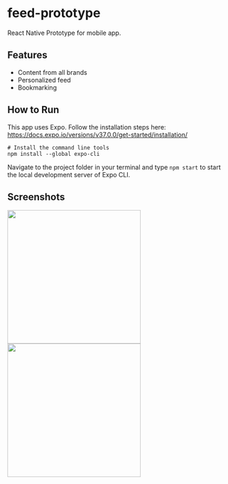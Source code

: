 # feed-prototype
React Native Prototype for mobile app.
## Features
- Content from all brands
- Personalized feed
- Bookmarking

## How to Run
This app uses Expo. Follow the installation steps here: https://docs.expo.io/versions/v37.0.0/get-started/installation/

```
# Install the command line tools
npm install --global expo-cli
```
Navigate to the project folder in your terminal and type `npm start` to start the local development server of Expo CLI.

## Screenshots
<img src="https://github.com/hanleywood/feed-prototype/blob/master/Screenshot_20200308-133512.png?raw=true" width=300/> <img src="https://github.com/hanleywood/feed-prototype/blob/master/Screenshot_20200308-133653.png" width=300 />
